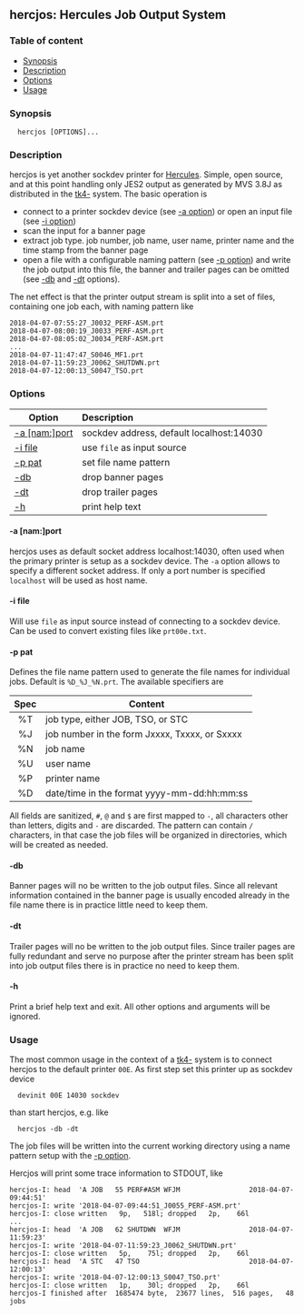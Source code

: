 ## hercjos: Hercules Job Output System 

### Table of content

- [Synopsis](#user-content-synopsis)
- [Description](#user-content-description)
- [Options](#user-content-options)
- [Usage](#user-content-usage)

### Synopsis <a name="synopsis"></a>
```
  hercjos [OPTIONS]... 
```

### Description <a name="description"></a>
hercjos is yet another sockdev printer for
[Hercules](https://en.wikipedia.org/wiki/Hercules_(emulator)).
Simple, open source, and at this point handling only JES2 output
as generated by MVS 3.8J as distributed in the
[tk4-](http://wotho.ethz.ch/tk4-/) system.
The basic operation is
- connect to a printer sockdev device (see [-a option](#user-content-opt-a))
  or open an input file (see [-i option](#user-content-opt-i))
- scan the input for a banner page
- extract job type. job number, job name, user name, printer name and the
  time stamp from the banner page
- open a file with a configurable naming pattern (see
  [-p option](#user-content-opt-p)) and write the job output into this file,
  the banner and trailer pages can be omitted (see
  [-db](#user-content-opt-db) and [-dt](#user-content-opt-dt) options).

The net effect is that the printer output stream is split into a set
of files, containing one job each, with naming pattern like
```
2018-04-07-07:55:27_J0032_PERF-ASM.prt
2018-04-07-08:00:19_J0033_PERF-ASM.prt
2018-04-07-08:05:02_J0034_PERF-ASM.prt
...
2018-04-07-11:47:47_S0046_MF1.prt
2018-04-07-11:59:23_J0062_SHUTDWN.prt
2018-04-07-12:00:13_S0047_TSO.prt
```

### Options <a name="options"></a>

| Option | Description |
| ------ | :---------- |
| [-a [nam:]port](#user-content-opt-a) | sockdev address, default localhost:14030 |
| [-i file](#user-content-opt-i)     | use `file` as input source |
| [-p pat](#user-content-opt-p)      | set file name pattern |
| [-db](#user-content-opt-db)        | drop banner pages |
| [-dt](#user-content-opt-dt)        | drop trailer pages |
| [-h](#user-content-opt-h)          | print help text |

#### -a [nam:]port <a name="opt-a"></a>
hercjos uses as default socket address localhost:14030, often used when
the primary printer is setup as a sockdev device.
The `-a` option allows to specify a different socket address. If only a
port number is specified `localhost` will be used as host name.

#### -i file <a name="opt-i"></a>
Will use `file` as input source instead of connecting to a sockdev
device. Can be used to convert existing files like `prt00e.txt`.

#### -p pat <a name="opt-p"></a>
Defines the file name pattern used to generate the file names for
individual jobs. Default is `%D_%J_%N.prt`. The available specifiers are

| Spec | Content |
| :--: | ------- |
| %T   | job type, either JOB, TSO, or STC |
| %J   | job number in the form Jxxxx, Txxxx, or Sxxxx |
| %N   | job name |
| %U   | user name |
| %P   | printer name |
| %D   | date/time in the format yyyy-mm-dd:hh:mm:ss |

All fields are sanitized, `#`, `@` and `$` are first mapped to `-`, all
characters other than letters, digits and `-` are discarded. The pattern
can contain `/` characters, in that case the job files will be organized
in directories, which will be created as needed.

#### -db <a name="opt-db"></a>
Banner pages will no be written to the job output files. Since all
relevant information contained in the banner page is usually encoded
already in the file name there is in practice little need to keep them.

#### -dt <a name="opt-dt"></a>
Trailer pages will no be written to the job output files. Since
trailer pages are fully redundant and serve no purpose after the
printer stream has been split into job output files there is in
practice no need to keep them.

#### -h <a name="opt-h"></a>
Print a brief help text and exit.
All other options and arguments will be ignored.

### Usage <a name="usage"></a>
The most common usage in the context of a
[tk4-](http://wotho.ethz.ch/tk4-/) system is to connect hercjos to the
default printer `00E`. As first step set this printer up as sockdev device
```
  devinit 00E 14030 sockdev
```
than start hercjos, e.g. like
```
  hercjos -db -dt
```
The job files will be written into the current working directory using
a name pattern setup with the [-p option](#user-content-opt-p).

Hercjos will print some trace information to STDOUT, like
```
hercjos-I: head  'A JOB   55 PERF#ASM WFJM                 2018-04-07-09:44:51'
hercjos-I: write '2018-04-07-09:44:51_J0055_PERF-ASM.prt'
hercjos-I: close written   9p,   518l; dropped   2p,    66l
...
hercjos-I: head  'A JOB   62 SHUTDWN  WFJM                 2018-04-07-11:59:23'
hercjos-I: write '2018-04-07-11:59:23_J0062_SHUTDWN.prt'
hercjos-I: close written   5p,    75l; dropped   2p,    66l
hercjos-I: head  'A STC   47 TSO                           2018-04-07-12:00:13'
hercjos-I: write '2018-04-07-12:00:13_S0047_TSO.prt'
hercjos-I: close written   1p,    30l; dropped   2p,    66l
hercjos-I finished after  1685474 byte,  23677 lines,  516 pages,   48 jobs
```
